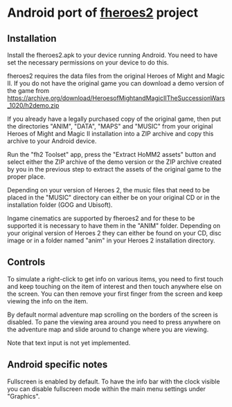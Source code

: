 # Android port of [**fheroes2**](README.md) project

## Installation
Install the fheroes2.apk to your device running Android. You need to have set the necessary permissions on your device to
do this.

fheroes2 requires the data files from the original Heroes of Might and Magic II. If you do not have the original game you
can download a demo version of the game from https://archive.org/download/HeroesofMightandMagicIITheSuccessionWars_1020/h2demo.zip

If you already have a legally purchased copy of the original game, then put the directories "ANIM", "DATA", "MAPS" and "MUSIC"
from your original Heroes of Might and Magic II installation into a ZIP archive and copy this archive to your Android device.

Run the "fh2 Toolset" app, press the "Extract HoMM2 assets" button and select either the ZIP archive of the demo version or the
ZIP archive created by you in the previous step to extract the assets of the original game to the proper place.

Depending on your version of Heroes 2, the music files that need to be placed in the "MUSIC" directory can either be on your
original CD or in the installation folder (GOG and Ubisoft).

Ingame cinematics are supported by fheroes2 and for these to be supported it is necessary to have them in the "ANIM" folder.
Depending on your original version of Heroes 2 they can either be found on your CD, disc image or in a folder named "anim" in
your Heroes 2 installation directory.

## Controls
To simulate a right-click to get info on various items, you need to first touch and keep touching on the item of interest
and then touch anywhere else on the screen. You can then remove your first finger from the screen and keep viewing the info
on the item.

By default normal adventure map scrolling on the borders of the screen is disabled. To pane the viewing area around you
need to press anywhere on the adventure map and slide around to change where you are viewing.

Note that text input is not yet implemented.

## Android specific notes
Fullscreen is enabled by default. To have the info bar with the clock visible you can disable fullscreen mode within the
main menu settings under "Graphics".
